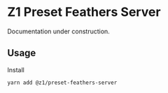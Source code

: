 # Z1 Preset Feathers Server

Documentation under construction.

## Usage

Install

```
yarn add @z1/preset-feathers-server
```
